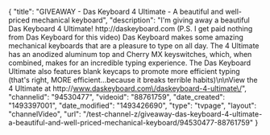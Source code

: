 {
    "title": "GIVEAWAY - Das Keyboard 4 Ultimate - A beautiful and well-priced mechanical keyboard",
    "description": "I'm giving away a beautiful Das Keyboard 4 Ultimate!  http:\/\/daskeyboard.com (P.S. I get paid nothing from Das Keyboard for this video)  Das Keyboard makes some amazing mechanical keyboards that are a pleasure to type on all day.  The 4 Ultimate has an anodized aluminum top and Cherry MX keyswitches, which, when combined, makes for an incredible typing experience.  The Das Keyboard Ultimate also features blank keycaps to promote more efficient typing (that's right, MORE efficient...because it breaks terrible habits)\n\nView the 4 Ultimate at http:\/\/www.daskeyboard.com\/daskeyboard-4-ultimate\/",
    "channelid": "94530477",
    "videoid": "88761759",
    "date_created": "1493397001",
    "date_modified": "1493426690",
    "type": "tvpage",
    "layout": "channelVideo",
    "url": "\/test-channel-z\/giveaway-das-keyboard-4-ultimate-a-beautiful-and-well-priced-mechanical-keyboard\/94530477-88761759"
}